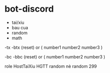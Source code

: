 # bot-discord

- tai/xiu
- bau cua
- random
- math

-tx
-btx (reset) or ( number1 number2 number3 )

-bc
-bbc (reset) or ( number1 number2 number3 )

role
HostTaiXiu
HGTT
random nè
random 299

